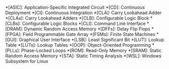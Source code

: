*[ASIC]: Application-Specific Integrated Circuit
*[CD]: Continuous Deployment
*[CI]: Continuous Integration
*[CLA]: Carry Lookahead Adder
*[CLAs]: Carry Lookahead Adders
*[CLB]: Configurable Logic Block
*[CLBs]: Configurable Logic Blocks
*[CLI]: Command Line Interface
*[DRAM]: Dynamic Random Access Memory
*[DFFs]: Delay Flip Flops
*[FPGA]: Field Programmable Gate Array
*[FSMs]: Finite State Machines
*[GUI]: Graphical User Interface
*[LSB]: Least Significant Bit
*[LUT]: Lookup Table
*[LUTs]: Lookup Tables
*[OOP]: Object-Oriented Programming
*[PLLs]: Phase-Locked Loops
*[ROM]: Read-Only Memory
*[SRAM]: Static Random Access Memory
*[STA]: Static Timing Analysis
*[WSL]: Windows Subsystem for Linux

